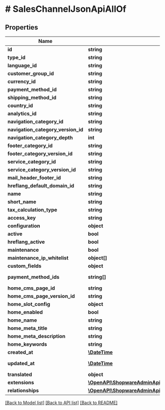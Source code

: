 # # SalesChannelJsonApiAllOf

## Properties

Name | Type | Description | Notes
------------ | ------------- | ------------- | -------------
**id** | **string** |  | [optional]
**type_id** | **string** |  |
**language_id** | **string** |  |
**customer_group_id** | **string** |  |
**currency_id** | **string** |  |
**payment_method_id** | **string** |  |
**shipping_method_id** | **string** |  |
**country_id** | **string** |  |
**analytics_id** | **string** |  | [optional]
**navigation_category_id** | **string** |  |
**navigation_category_version_id** | **string** |  | [optional]
**navigation_category_depth** | **int** |  | [optional]
**footer_category_id** | **string** |  | [optional]
**footer_category_version_id** | **string** |  | [optional]
**service_category_id** | **string** |  | [optional]
**service_category_version_id** | **string** |  | [optional]
**mail_header_footer_id** | **string** |  | [optional]
**hreflang_default_domain_id** | **string** |  | [optional]
**name** | **string** |  |
**short_name** | **string** |  | [optional]
**tax_calculation_type** | **string** |  | [optional]
**access_key** | **string** |  |
**configuration** | **object** |  | [optional]
**active** | **bool** |  | [optional]
**hreflang_active** | **bool** |  | [optional]
**maintenance** | **bool** |  | [optional]
**maintenance_ip_whitelist** | **object[]** |  | [optional]
**custom_fields** | **object** |  | [optional]
**payment_method_ids** | **string[]** |  | [optional] [readonly]
**home_cms_page_id** | **string** |  | [optional]
**home_cms_page_version_id** | **string** |  | [optional]
**home_slot_config** | **object** |  | [optional]
**home_enabled** | **bool** |  |
**home_name** | **string** |  | [optional]
**home_meta_title** | **string** |  | [optional]
**home_meta_description** | **string** |  | [optional]
**home_keywords** | **string** |  | [optional]
**created_at** | [**\DateTime**](\DateTime.md) |  | [readonly]
**updated_at** | [**\DateTime**](\DateTime.md) |  | [optional] [readonly]
**translated** | **object** |  | [optional]
**extensions** | [**\OpenAPI\ShopwareAdminApiClient\Model\SalesChannelJsonApiAllOfExtensions**](SalesChannelJsonApiAllOfExtensions.md) |  | [optional]
**relationships** | [**\OpenAPI\ShopwareAdminApiClient\Model\SalesChannelJsonApiAllOfRelationships**](SalesChannelJsonApiAllOfRelationships.md) |  | [optional]

[[Back to Model list]](../../README.md#models) [[Back to API list]](../../README.md#endpoints) [[Back to README]](../../README.md)
